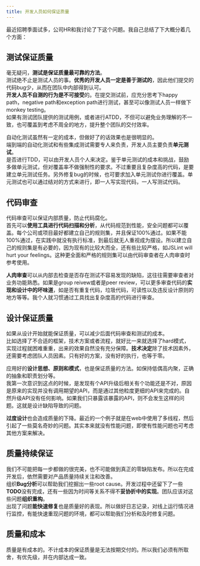 ```yaml
---
title: 开发人员如何保证质量
---
```

最近招聘季面试多，公司HR和我讨论了下这个问题。我自己总结了下大概分着几个方面：

## 测试保证质量
毫无疑问，**测试是保证质量最可靠的方法**。  
测试绝不止是测试人员的事。**优秀的开发人员一定是善于测试的**，因此他们提交的代码bug少，从而在团队中内部得到认可。  
**开发人员不自测的行为是不可接受**的。在提交测试前，应充分思考下happy path，negative path和exception path进行测试，甚至可以像测试人员一样做下monkey testing。  
如果有测试团队提供的测试用例，或者进行ATDD，不但可以避免业务理解的不一致，也可覆盖到考虑不周全的地方，提升整个团队的交付效率。  

自动化测试虽然有一定的成本，但做好了的话效果也是很明显的。  
端到端的自动化测试和有些集成测试需要专人来负责，开发人员主要负责**单元测试**。  
是否进行TDD，可以由开发人员个人来决定。鉴于单元测试的成本和挑战，鼓励多做单元测试，但对覆盖率不做强制性的要求。不过重要且复杂度高的代码，是要建立单元测试任务。另外修复bug的时候，也可要求加入单元测试你进行覆盖。单元测试也可以通过结对的方式来进行，即一人写实现代码，一人写测试代码。

## 代码审查
代码审查可以保证内部质量，防止代码腐化。  
首先可以**使用工具进行代码扫描和分析**，从代码规范到性能，安全问题都可以覆盖。每个公司或项目最好都建立自己的规则集，并且保证100%通过。如果不能100%通过，在实践中就没有执行标准，到最后就无人重视成为摆设。所以建立自己的规则集是有必要的，因为现有的比较大而全，还有些比较严格，如JSLint will hurt your feelings。这种更全面和严格的规则集可以由代码审查者在人肉审查时参考使用。  

**人肉审查**可以从内部去检查是否存在测试不容易发现的缺陷，这往往需要审查者对业务功能熟悉。如果是group reivew或者是peer review，可以更多审查代码的**实现和设计中的坏味道**，如是否有重复代码，垃圾代码，可读性以及违反设计原则的地方等等。我个人就习惯通过工具找出复杂度高的代码进行审查。

## 设计保证质量
如果从设计开始就能保证质量，可以减少后面代码审查和测试的成本。  
比如选择了不合适的框架，技术方案或者流程，就好比一来就选择了hard模式，实现过程就困难重重，出来的效果自然没有充分保障。**技术决定**除了技术因素外，还需要考虑团队人员因素。只有好的方案，没有好的执行，也等于零。  

应用好的**设计思想、原则和模式**，也是保证质量的方法。如保持低偶高内聚，正确的抽象和职责划分等。  
我第一次意识到这点的时候，是发现有个API升级后相关有个功能还是不对，原因是原来的实现并没有调用期望的API，而是通过其他粒度更细的API来完成的。自然升级API没有任何影响。如果我们只暴露该暴露的API，则不会发生这样的问题。这就是设计缺陷导致的问题。  

**过度设计**也会造成质量的下降。最近的一个例子就是在web中使用了多线程，然后引起了一些莫名奇妙的问题。其实本来就没有性能问题，即使有性能问题也可考虑其他方案来解决。  

## 质量持续保证
我们不可能把每一步都做的很完美，也不可能做到真正的零缺陷发布。所以在完成开发后，依然需要对产品质量持续关注和改善。  
组织**Bug分析**可以帮助我们挖掘出一些root cause。开发过程中还留下了一些**TODO**没有完成，还有一些因为时间等关系不得不**妥协折中的实现**。团队应该对这些问题**组织重构**。  
出现了问题**能快速修复**也是质量好的表现。所以做好日志记录，对线上运行情况进行监控，有能快速重现问题的环境，都可以帮助我们分析和及时修复问题。

## 质量和成本
质量是有成本的。不计成本的保证质量是无法按期交付的。所以我们必须有所取舍，有优先级，并在内部达成一致。
